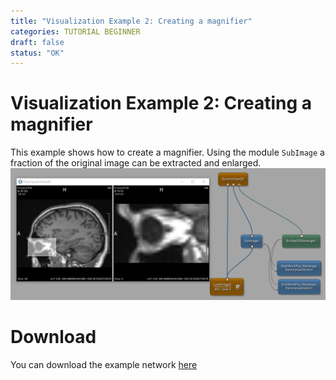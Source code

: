 ```yaml
---
title: "Visualization Example 2: Creating a magnifier"
categories: TUTORIAL BEGINNER
draft: false
status: "OK"
---
```


# Visualization Example 2: Creating a magnifier
This example shows how to create a magnifier. Using the module `SubImage` a fraction of the original image can be extracted and enlarged.
![Screenshot](/examples/visualization/example2/image.png)

# Download
You can download the example network [here](/examples/visualization/example2/VisualizationExample2.mlab)

